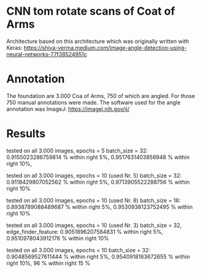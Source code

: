 # CNN tom rotate scans of Coat of Arms
Architecture based on this architecture which was originally written with Keras: 
https://shiva-verma.medium.com/image-angle-detection-using-neural-networks-77f38524951c

# Annotation
The foundation are 3.000 Coa of Arms, 750 of which are angled. For those 750 manual annotations were made.
The software used for the angle annotation was ImageJ: https://imagej.nih.gov/ij/

# Results
tested on all 3.000 images, epochs = 5 batch_size = 32:
0.9155023286759814 % within right 5%, 0.9517631403858948 % within right 10%,

tested on all 3.000 images, epochs = 10 (used Nr. 5) batch_size = 32:
0.9118429807052562 % within right 5%, 0.9713905522288756 % within right 10%

tested on all 3.000 images, epochs = 10 (used Nr. 8) batch_size = 16:
0.8938789088489687 % within right 5%, 0.9530938123752495 % within right 10%

tested on all 3.000 images, epochs = 10 (used Nr. 3) batch_size = 32, edge_finder_feature:
0.9051896207584831 % within right 5%, 0.9510978043912176 % within right 10%

tested on all 3.000 images, epochs = 10 batch_size = 32:
0.9048569527611444 % within right 5%, 0.9540918163672655 % within right 10%, 96 % within right 15 %